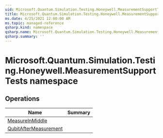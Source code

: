 ```yaml
---
uid: Microsoft.Quantum.Simulation.Testing.Honeywell.MeasurementSupportTests
title: Microsoft.Quantum.Simulation.Testing.Honeywell.MeasurementSupportTests namespace
ms.date: 4/25/2021 12:00:00 AM
ms.topic: managed-reference
qsharp.kind: namespace
qsharp.name: Microsoft.Quantum.Simulation.Testing.Honeywell.MeasurementSupportTests
qsharp.summary: ''
---
```


# Microsoft.Quantum.Simulation.Testing.Honeywell.MeasurementSupportTests namespace




<!-- summaries -->

## Operations

| Name | Summary |
|------|---------|
|[MeasureInMiddle](xref:Microsoft.Quantum.Simulation.Testing.Honeywell.MeasurementSupportTests.MeasureInMiddle) | |
|[QubitAfterMeasurement](xref:Microsoft.Quantum.Simulation.Testing.Honeywell.MeasurementSupportTests.QubitAfterMeasurement) | |


<!-- /summaries -->
